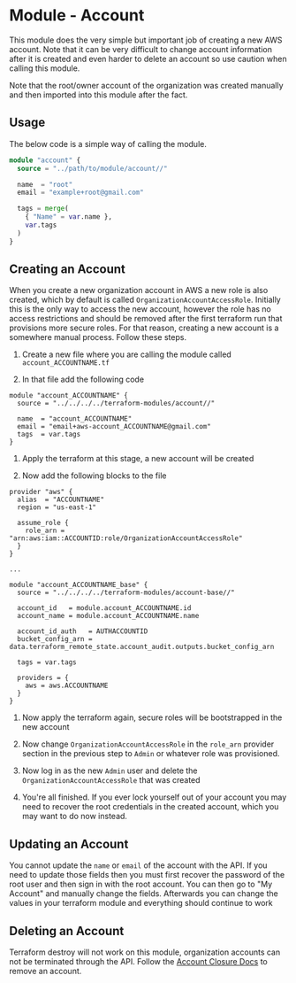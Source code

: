 # Module - Account

This module does the very simple but important job of creating a new AWS account. Note that it can
be very difficult to change account information after it is created and even harder to delete an
account so use caution when calling this module.

Note that the root/owner account of the organization was created manually and then imported into
this module after the fact.

## Usage

The below code is a simple way of calling the module.

```terraform
module "account" {
  source = "../path/to/module/account//"

  name  = "root"
  email = "example+root@gmail.com"

  tags = merge(
    { "Name" = var.name },
    var.tags
  )
}
```

## Creating an Account

When you create a new organization account in AWS a new role is also created, which by default
is called `OrganizationAccountAccessRole`. Initially this is the only way to access the new
account, however the role has no access restrictions and should be removed after the first
terraform run that provisions more secure roles. For that reason, creating a new account is a
somewhere manual process. Follow these steps.

1. Create a new file where you are calling the module called `account_ACCOUNTNAME.tf`

1. In that file add the following code

```hcl
module "account_ACCOUNTNAME" {
  source = "../../../../terraform-modules/account//"

  name  = "account_ACCOUNTNAME"
  email = "email+aws-account_ACCOUNTNAME@gmail.com"
  tags  = var.tags
}
```

1. Apply the terraform at this stage, a new account will be created

1. Now add the following blocks to the file

```hcl
provider "aws" {
  alias  = "ACCOUNTNAME"
  region = "us-east-1"

  assume_role {
    role_arn = "arn:aws:iam::ACCOUNTID:role/OrganizationAccountAccessRole"
  }
}

...

module "account_ACCOUNTNAME_base" {
  source = "../../../../terraform-modules/account-base//"

  account_id   = module.account_ACCOUNTNAME.id
  account_name = module.account_ACCOUNTNAME.name

  account_id_auth   = AUTHACCOUNTID
  bucket_config_arn = data.terraform_remote_state.account_audit.outputs.bucket_config_arn

  tags = var.tags

  providers = {
    aws = aws.ACCOUNTNAME
  }
}
```

1. Now apply the terraform again, secure roles will be bootstrapped in the new account

1. Now change `OrganizationAccountAccessRole` in the `role_arn` provider section in the previous
step to `Admin` or whatever role was provisioned.

1. Now log in as the new `Admin` user and delete the `OrganizationAccountAccessRole` that was created

1. You're all finished. If you ever lock yourself out of your account you may need to recover the root
credentials in the created account, which you may want to do now instead.

## Updating an Account

You cannot update the `name` or `email` of the account with the API. If you need to update those
fields then you must first recover the password of the root user and then sign in with the root
account. You can then go to "My Account" and manually change the fields. Afterwards you can change
the values in your terraform module and everything should continue to work

## Deleting an Account

Terraform destroy will not work on this module, organization accounts can not be terminated through
the API. Follow the [Account Closure Docs][] to remove an account.

[Account Closure Docs]:
https://docs.aws.amazon.com/organizations/latest/userguide/orgs_manage_accounts_close.html
